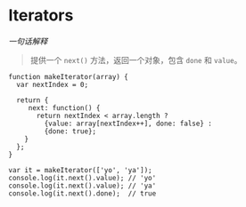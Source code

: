 # Iterators

_一句话解释_

> 提供一个 `next()` 方法，返回一个对象，包含 `done` 和 `value`。

```text
function makeIterator(array) {
  var nextIndex = 0;

  return {
     next: function() {
       return nextIndex < array.length ?
         {value: array[nextIndex++], done: false} :
         {done: true};
    }
  };
}

var it = makeIterator(['yo', 'ya']);
console.log(it.next().value); // 'yo'
console.log(it.next().value); // 'ya'
console.log(it.next().done);  // true
```

